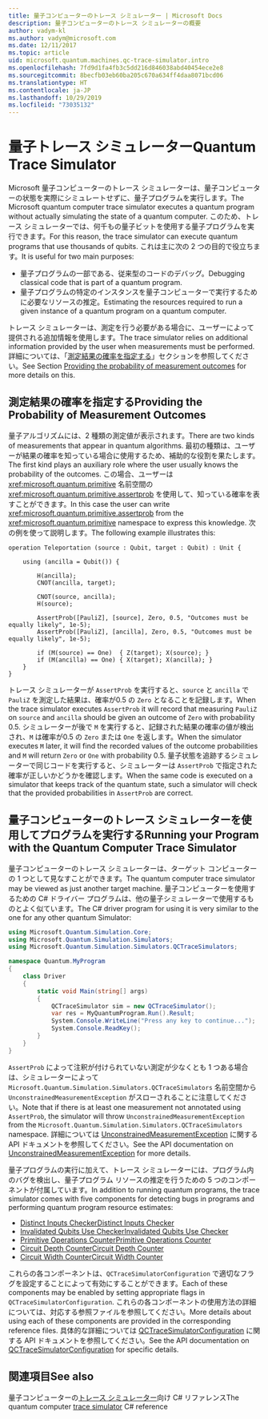 ```yaml
---
title: 量子コンピューターのトレース シミュレーター | Microsoft Docs
description: 量子コンピューターのトレース シミュレーターの概要
author: vadym-kl
ms.author: vadym@microsoft.com
ms.date: 12/11/2017
ms.topic: article
uid: microsoft.quantum.machines.qc-trace-simulator.intro
ms.openlocfilehash: 7fd9d1fa4fb3c5dd216d846038abd40454ece2e8
ms.sourcegitcommit: 8becfb03eb60ba205c670a634ff4daa8071bcd06
ms.translationtype: HT
ms.contentlocale: ja-JP
ms.lasthandoff: 10/29/2019
ms.locfileid: "73035132"
---
```

# <a name="quantum-trace-simulator"></a><span data-ttu-id="b476f-103">量子トレース シミュレーター</span><span class="sxs-lookup"><span data-stu-id="b476f-103">Quantum Trace Simulator</span></span>

<span data-ttu-id="b476f-104">Microsoft 量子コンピューターのトレース シミュレーターは、量子コンピューターの状態を実際にシミュレートせずに、量子プログラムを実行します。</span><span class="sxs-lookup"><span data-stu-id="b476f-104">The Microsoft quantum computer trace simulator executes a quantum program without actually simulating the state of a quantum computer.</span></span>  <span data-ttu-id="b476f-105">このため、トレース シミュレーターでは、何千もの量子ビットを使用する量子プログラムを実行できます。</span><span class="sxs-lookup"><span data-stu-id="b476f-105">For this reason, the trace simulator can execute quantum programs that use thousands of qubits.</span></span>  <span data-ttu-id="b476f-106">これは主に次の 2 つの目的で役立ちます。</span><span class="sxs-lookup"><span data-stu-id="b476f-106">It is useful for two main purposes:</span></span> 

* <span data-ttu-id="b476f-107">量子プログラムの一部である、従来型のコードのデバッグ。</span><span class="sxs-lookup"><span data-stu-id="b476f-107">Debugging classical code that is part of a quantum program.</span></span> 
* <span data-ttu-id="b476f-108">量子プログラムの特定のインスタンスを量子コンピューターで実行するために必要なリソースの推定。</span><span class="sxs-lookup"><span data-stu-id="b476f-108">Estimating the resources required to run a given instance of a quantum program on a quantum computer.</span></span>

<span data-ttu-id="b476f-109">トレース シミュレーターは、測定を行う必要がある場合に、ユーザーによって提供される追加情報を使用します。</span><span class="sxs-lookup"><span data-stu-id="b476f-109">The trace simulator relies on additional information provided by the user when measurements must be performed.</span></span> <span data-ttu-id="b476f-110">詳細については、「[測定結果の確率を指定する](#providing-the-probability-of-measurement-outcomes)」セクションを参照してください。</span><span class="sxs-lookup"><span data-stu-id="b476f-110">See Section [Providing the probability of measurement outcomes](#providing-the-probability-of-measurement-outcomes) for more details on this.</span></span> 

## <a name="providing-the-probability-of-measurement-outcomes"></a><span data-ttu-id="b476f-111">測定結果の確率を指定する</span><span class="sxs-lookup"><span data-stu-id="b476f-111">Providing the Probability of Measurement Outcomes</span></span>

<span data-ttu-id="b476f-112">量子アルゴリズムには、2 種類の測定値が表示されます。</span><span class="sxs-lookup"><span data-stu-id="b476f-112">There are two kinds of measurements that appear in quantum algorithms.</span></span> <span data-ttu-id="b476f-113">最初の種類は、ユーザーが結果の確率を知っている場合に使用するため、補助的な役割を果たします。</span><span class="sxs-lookup"><span data-stu-id="b476f-113">The first kind plays an auxiliary role where the user usually knows the probability of the outcomes.</span></span> <span data-ttu-id="b476f-114">この場合、ユーザーは <xref:microsoft.quantum.primitive> 名前空間の <xref:microsoft.quantum.primitive.assertprob> を使用して、知っている確率を表すことができます。</span><span class="sxs-lookup"><span data-stu-id="b476f-114">In this case the user can write <xref:microsoft.quantum.primitive.assertprob> from the <xref:microsoft.quantum.primitive> namespace to express this knowledge.</span></span> <span data-ttu-id="b476f-115">次の例を使って説明します。</span><span class="sxs-lookup"><span data-stu-id="b476f-115">The following example illustrates this:</span></span>

```qsharp
operation Teleportation (source : Qubit, target : Qubit) : Unit {

    using (ancilla = Qubit()) {

        H(ancilla);
        CNOT(ancilla, target);

        CNOT(source, ancilla);
        H(source);

        AssertProb([PauliZ], [source], Zero, 0.5, "Outcomes must be equally likely", 1e-5);
        AssertProb([PauliZ], [ancilla], Zero, 0.5, "Outcomes must be equally likely", 1e-5);

        if (M(source) == One)  { Z(target); X(source); }
        if (M(ancilla) == One) { X(target); X(ancilla); }
    }
}
```

<span data-ttu-id="b476f-116">トレース シミュレーターが `AssertProb` を実行すると、`source` と `ancilla` で `PauliZ` を測定した結果は、確率が0.5 の `Zero` となることを記録します。</span><span class="sxs-lookup"><span data-stu-id="b476f-116">When the trace simulator executes `AssertProb` it will record that measuring `PauliZ` on `source` and `ancilla` should be given an outcome of `Zero` with probability 0.5.</span></span> <span data-ttu-id="b476f-117">シミュレーターが後で `M` を実行すると、記録された結果の確率の値が検出され、`M` は確率が0.5 の `Zero` または `One` を返します。</span><span class="sxs-lookup"><span data-stu-id="b476f-117">When the simulator executes `M` later, it will find the recorded values of the outcome probabilities and `M` will return `Zero` or `One` with probability 0.5.</span></span> <span data-ttu-id="b476f-118">量子状態を追跡するシミュレーターで同じコードを実行すると、シミュレーターは `AssertProb` で指定された確率が正しいかどうかを確認します。</span><span class="sxs-lookup"><span data-stu-id="b476f-118">When the same code is executed on a simulator that keeps track of the quantum state, such a simulator will check that the provided probabilities in `AssertProb` are correct.</span></span>

## <a name="running-your-program-with-the-quantum-computer-trace-simulator"></a><span data-ttu-id="b476f-119">量子コンピューターのトレース シミュレーターを使用してプログラムを実行する</span><span class="sxs-lookup"><span data-stu-id="b476f-119">Running your Program with the Quantum Computer Trace Simulator</span></span> 

<span data-ttu-id="b476f-120">量子コンピューターのトレース シミュレーターは、ターゲット コンピューターの 1 つとして見なすことができます。</span><span class="sxs-lookup"><span data-stu-id="b476f-120">The quantum computer trace simulator may be viewed as just another target machine.</span></span> <span data-ttu-id="b476f-121">量子コンピューターを使用するための C# ドライバー プログラムは、他の量子シミュレーターで使用するものとよく似ています。</span><span class="sxs-lookup"><span data-stu-id="b476f-121">The C# driver program for using it is very similar to the one for any other quantum Simulator:</span></span> 

```csharp
using Microsoft.Quantum.Simulation.Core;
using Microsoft.Quantum.Simulation.Simulators;
using Microsoft.Quantum.Simulation.Simulators.QCTraceSimulators;

namespace Quantum.MyProgram
{
    class Driver
    {
        static void Main(string[] args)
        {
            QCTraceSimulator sim = new QCTraceSimulator();
            var res = MyQuantumProgram.Run().Result;
            System.Console.WriteLine("Press any key to continue...");
            System.Console.ReadKey();
        }
    }
}
```

<span data-ttu-id="b476f-122">`AssertProb` によって注釈が付けられていない測定が少なくとも 1 つある場合は、シミュレーターによって `Microsoft.Quantum.Simulation.Simulators.QCTraceSimulators` 名前空間から `UnconstrainedMeasurementException` がスローされることに注意してください。</span><span class="sxs-lookup"><span data-stu-id="b476f-122">Note that if there is at least one measurement not annotated using `AssertProb`, the simulator will throw `UnconstrainedMeasurementException` from the `Microsoft.Quantum.Simulation.Simulators.QCTraceSimulators` namespace.</span></span> <span data-ttu-id="b476f-123">詳細については [UnconstrainedMeasurementException](xref:Microsoft.Quantum.Simulation.Simulators.QCTraceSimulators.UnconstrainedMeasurementException) に関する API ドキュメントを参照してください。</span><span class="sxs-lookup"><span data-stu-id="b476f-123">See the API documentation on [UnconstrainedMeasurementException](xref:Microsoft.Quantum.Simulation.Simulators.QCTraceSimulators.UnconstrainedMeasurementException) for more details.</span></span>

<span data-ttu-id="b476f-124">量子プログラムの実行に加えて、トレース シミュレーターには、プログラム内のバグを検出し、量子プログラム リソースの推定を行うための 5 つのコンポーネントが付属しています。</span><span class="sxs-lookup"><span data-stu-id="b476f-124">In addition to running quantum programs, the trace simulator comes with five components for detecting bugs in programs and performing quantum program resource estimates:</span></span> 

* [<span data-ttu-id="b476f-125">Distinct Inputs Checker</span><span class="sxs-lookup"><span data-stu-id="b476f-125">Distinct Inputs Checker</span></span>](xref:microsoft.quantum.machines.qc-trace-simulator.distinct-inputs)
* [<span data-ttu-id="b476f-126">Invalidated Qubits Use Checker</span><span class="sxs-lookup"><span data-stu-id="b476f-126">Invalidated Qubits Use Checker</span></span>](xref:microsoft.quantum.machines.qc-trace-simulator.invalidated-qubits)
* [<span data-ttu-id="b476f-127">Primitive Operations Counter</span><span class="sxs-lookup"><span data-stu-id="b476f-127">Primitive Operations Counter</span></span>](xref:microsoft.quantum.machines.qc-trace-simulator.primitive-counter)
* [<span data-ttu-id="b476f-128">Circuit Depth Counter</span><span class="sxs-lookup"><span data-stu-id="b476f-128">Circuit Depth Counter</span></span>](xref:microsoft.quantum.machines.qc-trace-simulator.depth-counter)
* [<span data-ttu-id="b476f-129">Circuit Width Counter</span><span class="sxs-lookup"><span data-stu-id="b476f-129">Circuit Width Counter</span></span>](xref:microsoft.quantum.machines.qc-trace-simulator.width-counter)

<span data-ttu-id="b476f-130">これらの各コンポーネントは、`QCTraceSimulatorConfiguration` で適切なフラグを設定することによって有効にすることができます。</span><span class="sxs-lookup"><span data-stu-id="b476f-130">Each of these components may be enabled by setting appropriate flags in `QCTraceSimulatorConfiguration`.</span></span> <span data-ttu-id="b476f-131">これらの各コンポーネントの使用方法の詳細については、対応する参照ファイルを参照してください。</span><span class="sxs-lookup"><span data-stu-id="b476f-131">More details about using each of these components are provided in the corresponding reference files.</span></span> <span data-ttu-id="b476f-132">具体的な詳細については [QCTraceSimulatorConfiguration](https://docs.microsoft.com/dotnet/api/Microsoft.Quantum.Simulation.Simulators.QCTraceSimulators.QCTraceSimulatorConfiguration) に関する API ドキュメントを参照してください。</span><span class="sxs-lookup"><span data-stu-id="b476f-132">See the API documentation on [QCTraceSimulatorConfiguration](https://docs.microsoft.com/dotnet/api/Microsoft.Quantum.Simulation.Simulators.QCTraceSimulators.QCTraceSimulatorConfiguration) for specific details.</span></span>

## <a name="see-also"></a><span data-ttu-id="b476f-133">関連項目</span><span class="sxs-lookup"><span data-stu-id="b476f-133">See also</span></span>
<span data-ttu-id="b476f-134">量子コンピューターの[トレース シミュレーター](xref:Microsoft.Quantum.Simulation.Simulators.QCTraceSimulators.QCTraceSimulator)向け C# リファレンス</span><span class="sxs-lookup"><span data-stu-id="b476f-134">The quantum computer [trace simulator](xref:Microsoft.Quantum.Simulation.Simulators.QCTraceSimulators.QCTraceSimulator) C# reference</span></span> 

